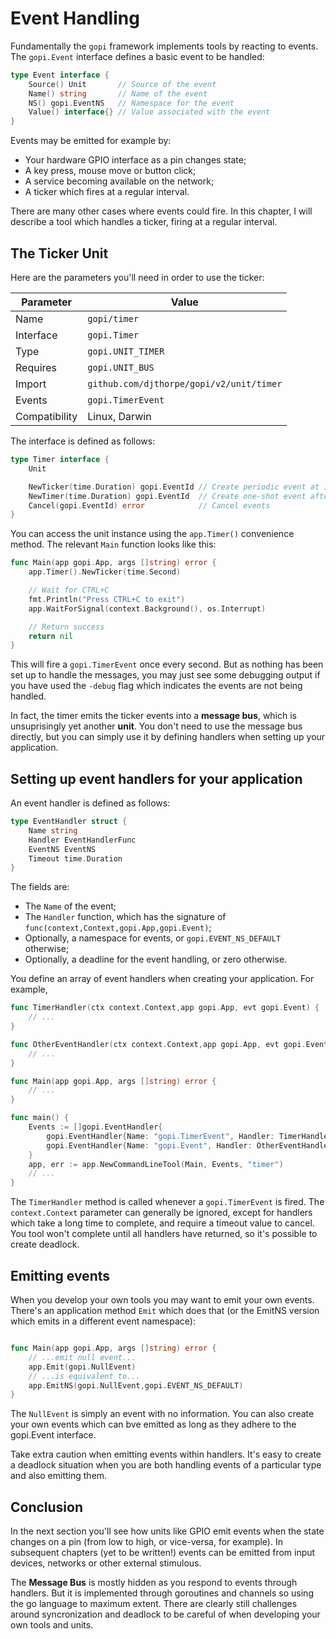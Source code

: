 # Event Handling

Fundamentally the `gopi` framework implements tools by reacting to events. The `gopi.Event` interface defines a basic event to be handled:

```go
type Event interface {
	Source() Unit       // Source of the event
	Name() string       // Name of the event
	NS() gopi.EventNS   // Namespace for the event
	Value() interface{} // Value associated with the event
}
```

Events may be emitted for example by:

  * Your hardware GPIO interface as a pin changes state;
  * A key press, mouse move or button click;
  * A service becoming available on the network;
  * A ticker which fires at a regular interval.

There are many other cases where events could fire. In this chapter, I will describe a tool which handles a ticker, firing at a regular interval.

## The Ticker Unit

Here are the parameters you'll need in order to use the ticker:

| Parameter        | Value                |
| ---------------- | -------------------- |
| Name             | `gopi/timer`         |
| Interface        | `gopi.Timer`         |
| Type             | `gopi.UNIT_TIMER`    |
| Requires         | `gopi.UNIT_BUS`      |
| Import           | `github.com/djthorpe/gopi/v2/unit/timer` |
| Events           | `gopi.TimerEvent`    |
| Compatibility    | Linux, Darwin        |

The interface is defined as follows:

```go
type Timer interface {
	Unit

	NewTicker(time.Duration) gopi.EventId // Create periodic event at interval
	NewTimer(time.Duration) gopi.EventId  // Create one-shot event after interval
	Cancel(gopi.EventId) error            // Cancel events
}
```

You can access the unit instance using the `app.Timer()` convenience method. The relevant `Main` function looks like this:

```go
func Main(app gopi.App, args []string) error {
    app.Timer().NewTicker(time.Second)

	// Wait for CTRL+C
	fmt.Println("Press CTRL+C to exit")
	app.WaitForSignal(context.Background(), os.Interrupt)

	// Return success
	return nil
}
```

This will fire a `gopi.TimerEvent` once every second. But as nothing has been set up to handle the messages, you may just see some debugging output if you have used the `-debug` flag which indicates the events are not being handled.

In fact, the timer emits the ticker events into a __message bus__, which is unsuprisingly yet another __unit__. You don't need to use the message bus directly, but you can simply use it by defining handlers when setting up your application.

## Setting up event handlers for your application

An event handler is defined as follows:

```go
type EventHandler struct {
	Name string
	Handler EventHandlerFunc
	EventNS EventNS
	Timeout time.Duration
}
```

The fields are:

  * The `Name` of the event;
  * The `Handler` function, which has the signature of `func(context,Context,gopi.App,gopi.Event)`;
  * Optionally, a namespace for events, or `gopi.EVENT_NS_DEFAULT` otherwise;
  * Optionally, a deadline for the event handling, or zero otherwise.

You define an array of event handlers when creating your application. For example,

```go
func TimerHandler(ctx context.Context,app gopi.App, evt gopi.Event) {
	// ...
}

func OtherEventHandler(ctx context.Context,app gopi.App, evt gopi.Event) {
	// ...
}

func Main(app gopi.App, args []string) error {
	// ...
}

func main() {
	Events := []gopi.EventHandler{
		gopi.EventHandler{Name: "gopi.TimerEvent", Handler: TimerHandler},
		gopi.EventHandler{Name: "gopi.Event", Handler: OtherEventHandler},
	}
	app, err := app.NewCommandLineTool(Main, Events, "timer")
	// ...
}
```

The `TimerHandler` method is called whenever a `gopi.TimerEvent` is fired. The `context.Context` parameter can generally be ignored, except for handlers which take a long time to complete, and require a timeout value to cancel. You tool
won't complete until all handlers have returned, so it's possible to create
deadlock.

## Emitting events

When you develop your own tools you may want to emit your own events. There's an application method `Emit` which does that (or the EmitNS version which emits in a different event namespace):

```go

func Main(app gopi.App, args []string) error {
	// ...emit null event...
	app.Emit(gopi.NullEvent)
	// ...is equivalent to...
	app.EmitNS(gopi.NullEvent,gopi.EVENT_NS_DEFAULT)
}
```

The `NullEvent` is simply an event with no information. You can also create your
own events which can bve emitted as long as they adhere to the gopi.Event interface.

Take extra caution when emitting events within handlers. It's easy to create a deadlock situation when you are both handling events of a particular type and also emitting them.

## Conclusion

In the next section you'll see how units like GPIO emit events when the state
changes on a pin (from low to high, or vice-versa, for example). In subsequent chapters (yet to be written!) events can be emitted from input devices, networks or other external stimulous.

The __Message Bus__ is mostly hidden as you respond to events through handlers. But it is implemented through goroutines and channels so using the go language to maximum extent. There are clearly still challenges around syncronization and deadlock to be careful of when developing your own tools and units.


